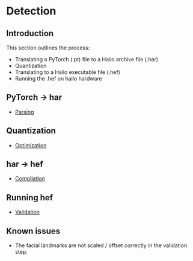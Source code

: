 # Detection

## Introduction
This section outlines the process:
* Translating a PyTorch (.pt) file to a Hailo archive file (.har)
* Quantization
* Translating to a Hailo executable file (.hef)
* Running the .hef on hailo hardware

## PyTorch -> har
* [Parsing](1.parsing)

## Quantization
* [Optimization](3.optimization)

## har -> hef
* [Compilation](4.compilation)

## Running hef
* [Validation](5.validation_UNUSED)

## Known issues
* The facial landmarks are not scaled / offset correctly in the validation step. 
